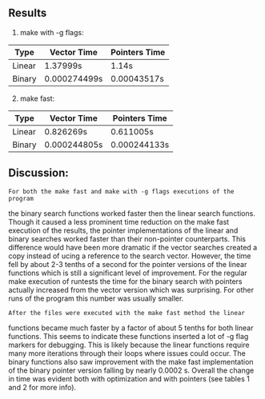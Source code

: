 ## Results

1. make with -g flags:

|  Type  | Vector Time  | Pointers Time |
|--------|--------------|---------------|
| Linear | 1.37999s     | 1.14s         |
| Binary | 0.000274499s | 0.00043517s   |

2. make fast:

|  Type  | Vector Time  | Pointers Time |
|--------|--------------|---------------|
| Linear | 0.826269s    | 0.611005s     |
| Binary | 0.000244805s | 0.000244133s  |

## Discussion:
    For both the make fast and make with -g flags executions of the program 
the binary search functions worked faster then the linear search functions.
Though it caused a less prominent time reduction on the make fast execution 
of the results, the pointer implementations of the linear and binary searches worked faster than their non-pointer counterparts. This difference would have 
been more dramatic if the vector searches created a copy instead of ucing a 
reference to the search vector. However, the time fell by about 2-3 tenths of
a second for the pointer versions of the linear functions which is still a
significant level of improvement. For the regular make execution of runtests 
the time for the binary search with pointers actually increased from the vector
version which was surprising. For other runs of the program this number was 
usually smaller. 

    After the files were executed with the make fast method the linear 
functions became much faster by a factor of about 5 tenths for both linear 
functions. This seems to indicate these functions inserted  a lot of -g flag 
markers for debugging. This is likely because the linear functions require 
many more iterations through their loops where issues could occur. The binary 
functions also saw improvement with the make fast implementation of the binary 
pointer version falling by nearly 0.0002 s. Overall the change in time was 
evident both with optimization and with pointers (see tables 1 and 2 for more
info).
